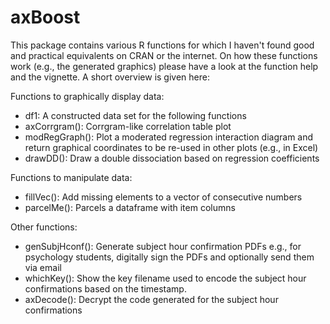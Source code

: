 # axBoost 

This package contains various R functions for which I haven't found good and 
practical equivalents on CRAN or the internet. On how these functions work
(e.g., the generated graphics) please have a look at the function help and
the vignette. A short overview is given here:

Functions to graphically display data:

- df1: A constructed data set for the following functions
- axCorrgram(): Corrgram-like correlation table plot
- modRegGraph(): Plot a moderated regression interaction diagram and return 
  graphical coordinates to be re-used in other plots (e.g., in Excel)
- drawDD(): Draw a double dissociation based on regression coefficients

Functions to manipulate data:

- fillVec(): Add missing elements to a vector of consecutive numbers
- parcelMe(): Parcels a dataframe with item columns

Other functions:

- genSubjHconf(): Generate subject hour confirmation PDFs e.g., for psychology 
  students, digitally sign the PDFs and optionally send them via email
- whichKey(): Show the key filename used to encode the subject hour 
  confirmations based on the timestamp.
- axDecode(): Decrypt the code generated for the subject hour confirmations
